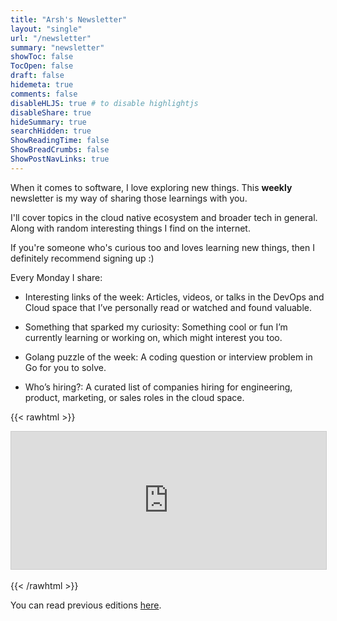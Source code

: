 ```yaml
---
title: "Arsh's Newsletter"
layout: "single"
url: "/newsletter"
summary: "newsletter"
showToc: false
TocOpen: false
draft: false
hidemeta: true
comments: false
disableHLJS: true # to disable highlightjs
disableShare: true
hideSummary: true
searchHidden: true
ShowReadingTime: false
ShowBreadCrumbs: false
ShowPostNavLinks: true
---
```


When it comes to software, I love exploring new things. This **weekly** newsletter is my way of sharing those learnings with you.

I'll cover topics in the cloud native ecosystem and broader tech in general. Along with random interesting things I find on the internet.

If you're someone who's curious too and loves learning new things, then I definitely recommend signing up :)

Every Monday I share:

- Interesting links of the week: Articles, videos, or talks in the DevOps and Cloud space that I’ve personally read or watched and found valuable.

- Something that sparked my curiosity: Something cool or fun I’m currently learning or working on, which might interest you too.

- Golang puzzle of the week: A coding question or interview problem in Go for you to solve.

- Who’s hiring?: A curated list of companies hiring for engineering, product, marketing, or sales roles in the cloud space.

{{< rawhtml >}}
<iframe
scrolling="no"
style="width:100%!important;height:220px;border:1px #ccc solid !important"
src="https://buttondown.email/arsh?as_embed=true"
></iframe><br /><br />
{{< /rawhtml >}}

You can read previous editions [here](https://buttondown.email/arsh/archive/).